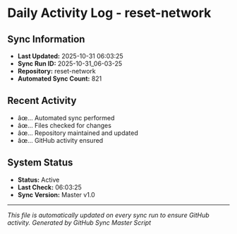 ﻿# Daily Activity Log - reset-network

## Sync Information
- **Last Updated:** 2025-10-31 06:03:25
- **Sync Run ID:** 2025-10-31_06-03-25
- **Repository:** reset-network
- **Automated Sync Count:** 821

## Recent Activity
- âœ… Automated sync performed
- âœ… Files checked for changes
- âœ… Repository maintained and updated
- âœ… GitHub activity ensured

## System Status
- **Status:** Active
- **Last Check:** 06:03:25
- **Sync Version:** Master v1.0

---
*This file is automatically updated on every sync run to ensure GitHub activity.*
*Generated by GitHub Sync Master Script*
